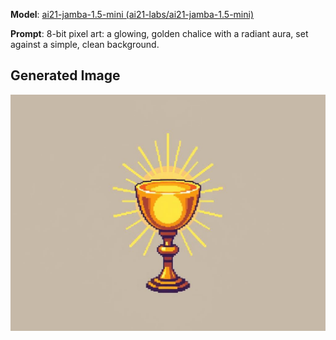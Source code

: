 **Model**: [ai21-jamba-1.5-mini (ai21-labs/ai21-jamba-1.5-mini)](https://github.com/marketplace/models/azureml-ai21/AI21-Jamba-1-5-Mini)

**Prompt**:  8-bit pixel art: a glowing, golden chalice with a radiant aura, set against a simple, clean background.

## Generated Image

![Generated Image](./images/generated-1755364429982-3ameqy.png)
